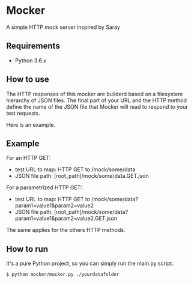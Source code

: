 # Mocker
A simple HTTP mock server inspired by Saray

## Requirements

- Python 3.6.x

## How to use

The HTTP responses of this mocker are builderd based on a filesystem hierarchy of JSON files.
The final part of your URL and the HTTP method define the name of the JSON file that Mocker will read to respond to your test requests.

Here is an example.

## Example

For an HTTP GET:

- test URL to map: HTTP GET to /mock/some/data
- JSON file path: [root_path]/mock/some/data.GET.json

For a parametrized HTTP GET:

- test URL to map: HTTP GET to /mock/some/data?param1=value1&param2=value2
- JSON file path: [root_path]/mock/some/data?param1=value1&param2=value2.GET.json

The same applies for the others HTTP methods.

## How to run

It's a pure Python project, so you can simply run the main.py script.

`$ python mocker/mocker.py ./yourdatafolder`
